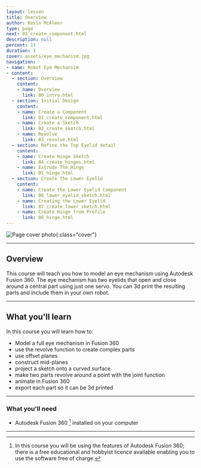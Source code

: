 ```yaml
---
layout: lesson
title: Overview
author: Kevin McAleer
type: page
next: 01_create_component.html
description: null
percent: 11
duration: 1
cover: assets/eye_mechanism.jpg
navigation:
- name: Robot Eye Mechansim
- content:
  - section: Overview
    content:
    - name: Overview
      link: 00_intro.html
  - section: Initial Design
    content:
    - name: Create a Component
      link: 01_create_component.html
    - name: Create a Sketch
      link: 02_create_sketch.html
    - name: Revolve
      link: 03_revolve.html
  - section: Refine the Top Eyelid detail
    content:
    - name: Create Hinge Sketch
      link: 04_create_hinges.html
    - name: Extrude The Hinge
      link: 05_hinge.html
  - section: Create the Lower Eyelid
    content:
    - name: Create the Lower Eyelid Component
      link: 06_lower_eyelid_sketch.html
    - name: Creating the Lower Eyelid
      link: 07_create_lower_sketch.html
    - name: Create Hinge from Profile
      link: 08_hinge.html
---
```



![Page cover photo]({{page.cover}}){:class="cover"}

---

## Overview

This course will teach you how to model an eye mechanism using Autodesk Fusion 360. The eye mechanism has two eyelids that open and close around a central part using just one servo. You can 3d print the resulting parts and include them in your own robot.

---

## What you'll learn

In this course you will learn how to:

* Model a full eye mechanism in Fusion 360
* use the revolve function to create complex parts
* use offset planes
* construct mid-planes
* project a sketch onto a curved surface
* make two parts revolve around a point with the joint function
* animate in Fusion 360
* export each part so it can be 3d printed

---

### What you'll need

* Autodesk Fusion 360 [^1] installed on your computer

[^1]: In this course you will be using the features of Autodesk Fusion 360; there is a free educational and hobbyist licence available enabling you to use the software free of charge.

---
